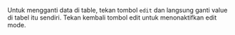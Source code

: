 Untuk mengganti data di table, tekan tombol `edit` dan langsung ganti value di tabel itu sendiri. 
Tekan kembali tombol edit untuk menonaktifkan edit mode. 